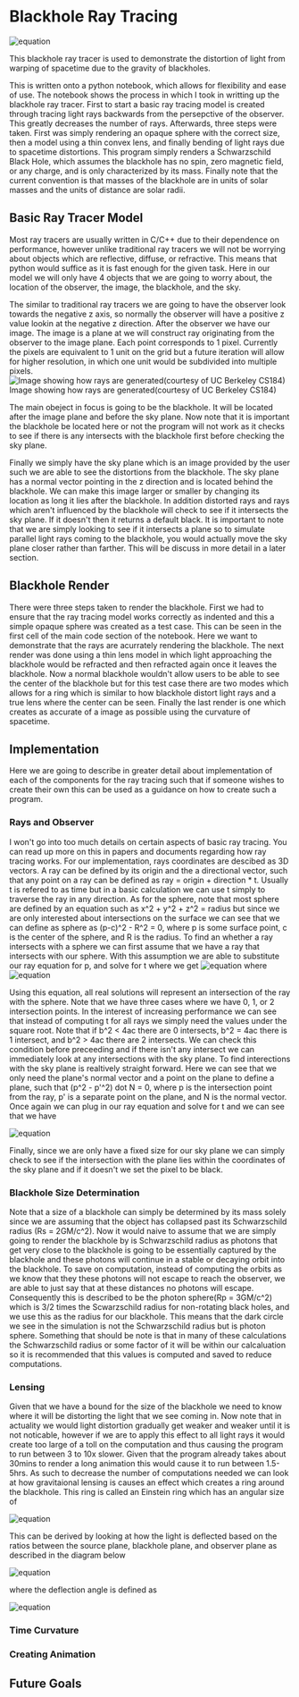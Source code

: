 # Blackhole Ray Tracing

![equation](https://github.com/ryannova/Raytracing_BH/blob/master/docImages/out_long_repeat.gif?raw=true)

This blackhole ray tracer is used to demonstrate the distortion of light from warping of spacetime due to the gravity of blackholes.

This is written onto a python notebook, which allows for flexibility and ease of use. The notebook shows the process in which I took in writting up the blackhole ray tracer. First to start a basic ray tracing model is created through tracing light rays backwards from the persepctive of the observer. This greatly decreases the number of rays. Afterwards, three steps were taken. First was simply rendering an opaque sphere with the correct size, then a model using a thin convex lens, and finally bending of light rays due to spacetime distortions. This program simply renders a Schwarzschild Black Hole, which assumes the blackhole has no spin, zero magnetic field, or any charge, and is only characterized by its mass. Finally note that the current convention is that masses of the blackhole are in units of solar masses and the units of distance are solar radii.

## Basic Ray Tracer Model

Most ray tracers are usually written in C/C++ due to their dependence on performance, however unlike traditional ray tracers we will not be worrying about objects which are reflective, diffuse, or refractive. This means that python would suffice as it is fast enough for the given task. Here in our model we will only have 4 objects that we are going to worry about, the location of the observer, the image, the blackhole, and the sky. 

The similar to traditional ray tracers we are going to have the observer look towards the negative z axis, so normally the observer will have a positive z value lookin at the negative z direction. After the observer we have our image. The image is a plane at we will construct ray originating from the observer to the image plane. Each point corresponds to 1 pixel. Currently the pixels are equivalent to 1 unit on the grid but a future iteration will allow for higher resolution, in which one unit would be subdivided into multiple pixels.
![Image showing how rays are generated(courtesy of UC Berkeley CS184)](https://github.com/ryannova/Raytracing_BH/blob/master/docImages/ObserverRays.jpeg?raw=true)
Image showing how rays are generated(courtesy of UC Berkeley CS184)

The main obeject in focus is going to be the blackhole. It will be located after the image plane and before the sky plane. Now note that it is important the blackhole be located here or not the program will not work as it checks to see if there is any intersects with the blackhole first before checking the sky plane.

Finally we simply have the sky plane which is an image provided by the user such we are able to see the distortions from the blackhole. The sky plane has a normal vector pointing in the z direction and is located behind the blackhole. We can make this image larger or smaller by changing its location as long it lies after the blackhole. In addition distorted rays and rays which aren't influenced by the blackhole will check to see if it intersects the sky plane. If it doesn't then it returns a default black. It is important to note that we are simply looking to see if it intersects a plane so to simulate parallel light rays coming to the blackhole, you would actually move the sky plane closer rather than farther. This will be discuss in more detail in a later section.

## Blackhole Render 
There were three steps taken to render the blackhole. First we had to ensure that the ray tracing model works correctly as indented and this a simple opaque sphere was created as a test case. This can be seen in the first cell of the main code section of the notebook. Here we want to demonstrate that the rays are acurrately rendering the blackhole. The next render was done using a thin lens model in which light approaching the blackhole would be refracted and then refracted again once it leaves the blackhole. Now a normal blackhole wouldn't allow users to be able to see the center of the blackhole but for this test case there are two modes which allows for a ring which is similar to how blackhole distort light rays and a true lens where the center can be seen. Finally the last render is one which creates as accurate of a image as possible using the curvature of spacetime.

## Implementation
Here we are going to describe in greater detail about implementation of each of the components for the ray tracing such that if someone wishes to create their own this can be used as a guidance on how to create such a program.

### Rays and Observer
I won't go into too much details on certain aspects of basic ray tracing. You can read up more on this in papers and documents regarding how ray tracing works. For our implementation, rays coordinates are descibed as 3D vectors. A ray can be defined by its origin and the a directional vector, such that any point on a ray can be defined as ray = origin + direction * t. Usually t is refered to as time but in a basic calculation we can use t simply to traverse the ray in any direction. As for the sphere, note that most sphere are defined by an equation such as x^2 + y^2 + z^2 = radius but since we are only interested about intersections on the surface we can see that we can define as sphere as (p-c)^2 - R^2 = 0, where p is some surface point, c is the center of the sphere, and R is the radius. To find an whether a ray intersects with a sphere we can first assume that we have a ray that intersects with our sphere. With this assumption we are able to substitute our ray equation for p, and solve for t where we get 
![equation](https://github.com/ryannova/Raytracing_BH/blob/master/docImages/sphere_intersect.png?raw=true)
where 
![equation](https://github.com/ryannova/Raytracing_BH/blob/master/docImages/sphere_var.png?raw=true)

Using this equation, all real solutions will represent an intersection of the ray with the sphere. Note that we have three cases where we have 0, 1, or 2 intersection points. In the interest of increasing performance we can see that instead of computing t for all rays we simply need the values under the square root. Note that if b^2 \< 4ac there are 0 intersects, b^2 = 4ac there is 1 intersect, and b^2 \> 4ac there are 2 intersects. We can check this condition before preceeding and if there isn't any intersect we can immediately look at any intersections with the sky plane. To find interections with the sky plane is realtively straight forward. Here we can see that we only need the plane's normal vector and a point on the plane to define a plane, such that (p^2 - p'^2) dot N = 0, where p is the intersection point from the ray, p' is a separate point on the plane, and N is the normal vector. Once again we can plug in our ray equation and solve for t and we can see that we have

![equation](https://github.com/ryannova/Raytracing_BH/blob/master/docImages/plane_intersect.png?raw=true)

Finally, since we are only have a fixed size for our sky plane we can simply check to see if the intersection with the plane lies within the coordinates of the sky plane and if it doesn't we set the pixel to be black.

### Blackhole Size Determination
Note that a size of a blackhole can simply be determined by its mass solely since we are assuming that the object has collapsed past its Schwarzschild radius (Rs = 2GM/c^2). Now it would naive to assume that we are simply going to render the blackhole by is Schwarzschild radius as photons that get very close to the blackhole is going to be essentially captured by the blackhole and these photons will continue in a stable or decaying orbit into the blackhole. To save on computation, instead of computing the orbits as we know that they these photons will not escape to reach the observer, we are able to just say that at these distances no photons will escape. Consequently this is described to be the photon sphere(Rp = 3GM/c^2) which is 3/2 times the Scwarzschild radius for non-rotating black holes, and we use this as the radius for our blackhole. This means that the dark circle we see in the simulation is not the Schwarzschild radius but is photon sphere. Something that should be note is that in many of these calculations the Schwarzschild radius or some factor of it will be within our calcaluation so it is recommended that this values is computed and saved to reduce computations.

### Lensing
Given that we have a bound for the size of the blackhole we need to know where it will be distorting the light that we see coming in. Now note that in actuality we would light distortion gradually get weaker and weaker until it is not noticable, however if we are to apply this effect to all light rays it would create too large of a toll on the computation and thus causing the program to run between 3 to 10x slower. Given that the program already takes about 30mins to render a long animation this would cause it to run between 1.5-5hrs. As such to decrease the number of computations needed we can look at how gravitaional lensing is causes an effect which creates a ring around the blackhole. This ring is called an Einstein ring which has an angular size of 

![equation](https://github.com/ryannova/Raytracing_BH/blob/master/docImages/angularSize.png?raw=true)

This can be derived by looking at how the light is deflected based on the ratios between the source plane, blackhole plane, and observer plane as described in the diagram below

![equation](https://github.com/ryannova/Raytracing_BH/blob/master/docImages/angularSizeDiagram.png?raw=true)

where the deflection angle is defined as 

![equation](https://github.com/ryannova/Raytracing_BH/blob/master/docImages/deflectionAngle.png?raw=true)

### Time Curvature

### Creating Animation


## Future Goals

